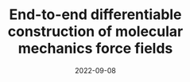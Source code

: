 ---
title: "End-to-end differentiable construction of molecular mechanics force fields"
collection: publications
category: manuscripts
permalink: /publication/2022-09-08-mm-force-fields
excerpt: 'A method for constructing molecular mechanics force fields using differentiable programming techniques.'
date: 2022-09-08
venue: 'Chemical Science'
paperurl: 'https://doi.org/10.1039/D2SC02739A'
citation: 'Wang, Y., Fass, J., Kaminow, B., Herr, J. E., et al. Chemical Science 2022, 13, 12016–12033.'
---